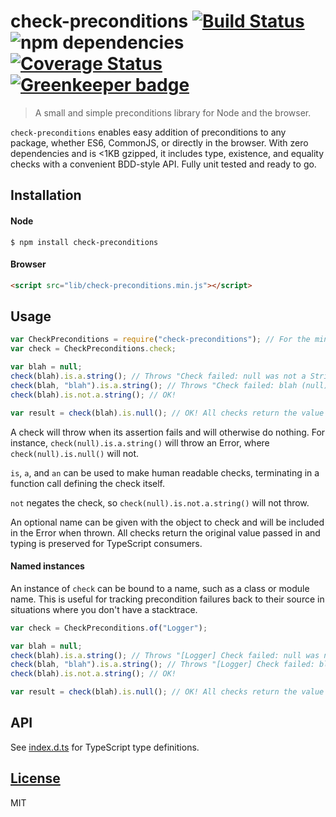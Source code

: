 # check-preconditions [![Build Status](https://travis-ci.org/pnann/check-preconditions.svg)](https://travis-ci.org/pnann/check-preconditions) ![npm dependencies](https://david-dm.org/pnann/check-preconditions.svg) [![Coverage Status](https://coveralls.io/repos/pnann/check-preconditions/badge.svg?branch=master&service=github)](https://coveralls.io/github/pnann/check-preconditions?branch=master) [![Greenkeeper badge](https://badges.greenkeeper.io/pnann/check-preconditions.svg)](https://greenkeeper.io/)

> A small and simple preconditions library for Node and the browser.

`check-preconditions` enables easy addition of preconditions to any package, whether ES6, CommonJS, or directly in the 
browser. With zero dependencies and is <1KB gzipped, it includes type, existence, and equality checks with a convenient 
BDD-style API. Fully unit tested and ready to go.

## Installation

#### Node

```console
$ npm install check-preconditions
```

#### Browser

```html
<script src="lib/check-preconditions.min.js"></script>
```

## Usage

```javascript
var CheckPreconditions = require("check-preconditions"); // For the minified version: window.CheckPreconditions
var check = CheckPreconditions.check;

var blah = null;
check(blah).is.a.string(); // Throws "Check failed: null was not a String"
check(blah, "blah").is.a.string(); // Throws "Check failed: blah (null) was not a String"
check(blah).is.not.a.string(); // OK!

var result = check(blah).is.null(); // OK! All checks return the value passed in, so result === blah.
```

A check will throw when its assertion fails and will otherwise do nothing. For instance, `check(null).is.a.string()`
will throw an Error, where `check(null).is.null()` will not.

`is`, `a`, and `an` can be used to make human readable checks, terminating in a function call defining the check itself.

`not` negates the check, so `check(null).is.not.a.string()` will not throw.

An optional name can be given with the object to check and will be included in the Error when thrown. All checks return
the original value passed in and typing is preserved for TypeScript consumers.

#### Named instances

An instance of `check` can be bound to a name, such as a class or module name. This is useful for tracking precondition
failures back to their source in situations where you don't have a stacktrace.

```javascript
var check = CheckPreconditions.of("Logger");

var blah = null;
check(blah).is.a.string(); // Throws "[Logger] Check failed: null was not a String"
check(blah, "blah").is.a.string(); // Throws "[Logger] Check failed: blah (null) was not a String"
check(blah).is.not.a.string(); // OK!

var result = check(blah).is.null(); // OK! All checks return the value passed in, so result === blah.
```

## API

See [index.d.ts](lib/index.d.ts) for TypeScript type definitions.

## [License](LICENSE)
MIT
